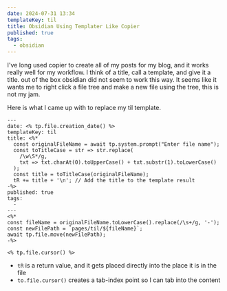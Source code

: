 ```yaml
---
date: 2024-07-31 13:34
templateKey: til
title: Obsidian Using Templater Like Copier
published: true
tags:
  - obsidian
---
```


I've long used copier to create all of my posts for my blog, and it works
really well for my workflow.  I think of a title, call a template, and give it
a title.  out of the box obsidian did not seem to work this way.  It seems like
it wants me to right click a file tree and make a new file using the tree, this
is not my jam.

Here is what I came up with to replace my til template.

```
---
date: <% tp.file.creation_date() %>
templateKey: til
title: <%*
  const originalFileName = await tp.system.prompt("Enter file name");
  const toTitleCase = str => str.replace(
    /\w\S*/g,
    txt => txt.charAt(0).toUpperCase() + txt.substr(1).toLowerCase()
  );
  const title = toTitleCase(originalFileName);
  tR += title + '\n'; // Add the title to the template result
-%>
published: true
tags:
  -
---
<%*
const fileName = originalFileName.toLowerCase().replace(/\s+/g, '-');
const newFilePath = `pages/til/${fileName}`;
await tp.file.move(newFilePath);
-%>

<% tp.file.cursor() %>
```

* `tR` is a return value, and it gets placed directly into the place it is in the file
* `to.file.cursor()` creates a tab-index point so I can tab into the content
